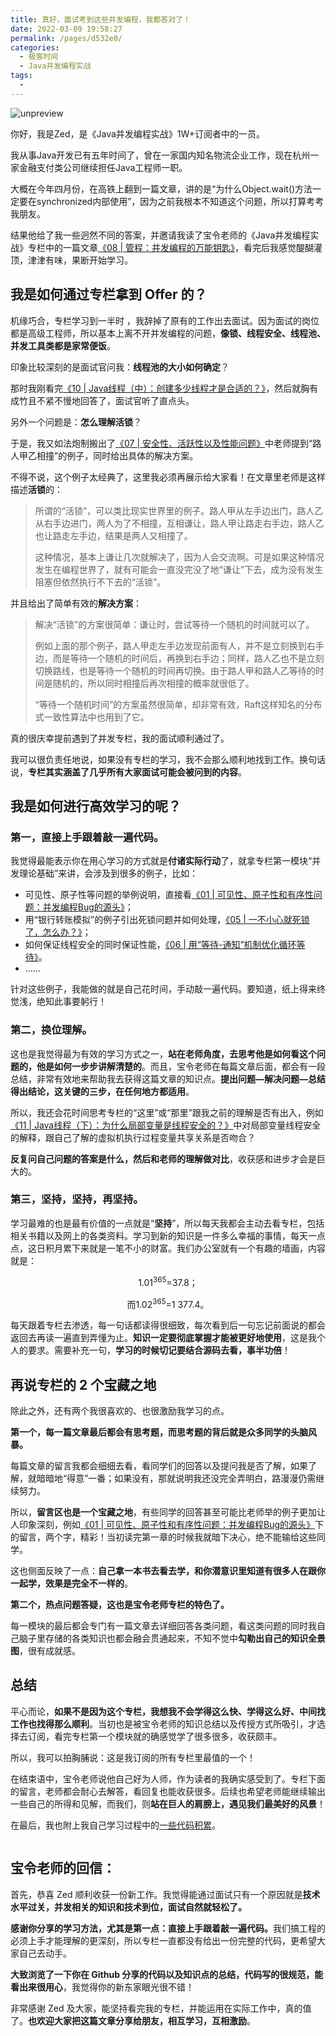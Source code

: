 ```yaml
---
title: 真好，面试考到这些并发编程，我都答对了！
date: 2022-03-09 19:58:27
permalink: /pages/d532e0/
categories:
  - 极客时间
  - Java并发编程实战
tags:
  - 
---
```

<p><img src="https://static001.geekbang.org/resource/image/22/57/228d35b6802062d21d3391c6b54ad757.jpg" alt="unpreview"></p><p>你好，我是Zed，是《Java并发编程实战》1W+订阅者中的一员。</p><p>我从事Java开发已有五年时间了，曾在一家国内知名物流企业工作，现在杭州一家金融支付类公司继续担任Java工程师一职。</p><p>大概在今年四月份，在高铁上翻到一篇文章，讲的是“为什么Object.wait()方法一定要在synchronized内部使用”，因为之前我根本不知道这个问题，所以打算考考我朋友。</p><p>结果他给了我一些迥然不同的答案，并邀请我读了宝令老师的《Java并发编程实战》专栏中的一篇文章<a href="https://time.geekbang.org/column/article/86089">《08 | 管程：并发编程的万能钥匙》</a>，看完后我感觉醍醐灌顶，津津有味，果断开始学习。</p><h2>我是如何通过专栏拿到 Offer 的？</h2><p>机缘巧合，专栏学习到一半时 ，我辞掉了原有的工作出去面试。因为面试的岗位都是高级工程师，所以基本上离不开并发编程的问题，<strong>像锁、线程安全、线程池、并发工具类都是家常便饭</strong>。</p><p>印象比较深刻的是面试官问我：<strong>线程池的大小如何确定</strong>？</p><p>那时我刚看完<a href="https://time.geekbang.org/column/article/86666">《10 | Java线程（中）：创建多少线程才是合适的？》</a>，然后就胸有成竹且不紧不慢地回答了，面试官听了直点头。</p><p>另外一个问题是：<strong>怎么理解活锁</strong>？</p><p>于是，我又如法炮制搬出了<a href="https://time.geekbang.org/column/article/85702">《07 | 安全性、活跃性以及性能问题》</a>中老师提到“路人甲乙相撞”的例子，同时给出具体的解决方案。</p><!-- [[[read_end]]] --><p>不得不说，这个例子太经典了，这里我必须再展示给大家看！在文章里老师是这样描述<strong>活锁</strong>的：</p><blockquote>
<p>所谓的“活锁”，可以类比现实世界里的例子。路人甲从左手边出门，路人乙从右手边进门，两人为了不相撞，互相谦让，路人甲让路走右手边，路人乙也让路走左手边，结果是两人又相撞了。</p>
<blockquote></blockquote>
<p>这种情况，基本上谦让几次就解决了，因为人会交流啊。可是如果这种情况发生在编程世界了，就有可能会一直没完没了地“谦让”下去，成为没有发生阻塞但依然执行不下去的“活锁”。</p>
</blockquote><p>并且给出了简单有效的<strong>解决方案</strong>：</p><blockquote>
<p>解决“活锁”的方案很简单：谦让时，尝试等待一个随机的时间就可以了。</p>
<blockquote></blockquote>
<p>例如上面的那个例子，路人甲走左手边发现前面有人，并不是立刻换到右手边，而是等待一个随机的时间后，再换到右手边；同样，路人乙也不是立刻切换路线，也是等待一个随机的时间再切换。由于路人甲和路人乙等待的时间是随机的，所以同时相撞后再次相撞的概率就很低了。</p>
<blockquote></blockquote>
<p>“等待一个随机时间”的方案虽然很简单，却非常有效，Raft这样知名的分布式一致性算法中也用到了它。</p>
</blockquote><p>真的很庆幸提前遇到了并发专栏，我的面试顺利通过了。</p><p>我可以很负责任地说，如果没有专栏的学习，我不会那么顺利地找到工作。换句话说，<strong>专栏其实涵盖了几乎所有大家面试可能会被问到的内容</strong>。</p><h2>我是如何进行高效学习的呢？</h2><h3>第一，直接上手跟着敲一遍代码。</h3><p>我觉得最能表示你在用心学习的方式就是<strong>付诸实际行动</strong>了，就拿专栏第一模块“并发理论基础”来讲，会涉及到很多的例子，比如：</p><ul>
<li>可见性、原子性等问题的举例说明，直接看<a href="https://time.geekbang.org/column/article/83682">《01 | 可见性、原子性和有序性问题：并发编程Bug的源头》</a>；</li>
<li>用“银行转账模拟”的例子引出死锁问题并如何处理，<a href="https://time.geekbang.org/column/article/85001">《05 | 一不小心就死锁了，怎么办？》</a>；</li>
<li>如何保证线程安全的同时保证性能，<a href="https://time.geekbang.org/column/article/85241">《06 | 用“等待-通知”机制优化循环等待》</a>。</li>
<li>……</li>
</ul><p>针对这些例子，我能做的就是自己花时间，手动敲一遍代码。要知道，纸上得来终觉浅，绝知此事要躬行！</p><h3>第二，换位理解。</h3><p>这也是我觉得最为有效的学习方式之一，<strong>站在老师角度，去思考他是如何看这个问题的，他是如何一步步讲解清楚的</strong>。而且，宝令老师在每篇文章后面，都会有一段总结，非常有效地来帮助我去获得这篇文章的知识点。<strong>提出问题—解决问题—总结得出结论，这关键的三步，在任何地方都适用</strong>。</p><p>所以，我还会花时间思考专栏的“这里”或“那里”跟我之前的理解是否有出入，例如<a href="https://time.geekbang.org/column/article/86695">《11 | Java线程（下）：为什么局部变量是线程安全的？》</a>中对局部变量线程安全的解释，跟自己了解的虚拟机执行过程变量共享关系是否吻合？</p><p><strong>反复问自己问题的答案是什么，然后和老师的理解做对比</strong>，收获感和进步才会是巨大的。</p><h3>第三，坚持，坚持，再坚持。</h3><p>学习最难的也是最有价值的一点就是“<strong>坚持</strong>”，所以每天我都会主动去看专栏，包括相关书籍以及网上的各类资料。学习到新的知识是一件多么幸福的事情，每天一点点，这日积月累下来就是一笔不小的财富。我们办公室就有一个有趣的墙画，内容就是：</p><center>
1.01<sup>365</sup>=37.8；
<p>而1.02<sup>365</sup>=1 377.4。</p>
</center><p>每天跟着专栏去渗透，每一句话都读得很细致，每次看到后一句忘记前面说的都会返回去再读一遍直到弄懂为止。<strong>知识一定要彻底掌握才能被更好地使用</strong>，这是我个人的要求。需要补充一句，<strong>学习的时候切记要结合源码去看，事半功倍</strong>！</p><h2>再说专栏的 2 个宝藏之地</h2><p>除此之外，还有两个我很喜欢的、也很激励我学习的点。</p><p><strong>第一个，每一篇文章最后都会有思考题，而思考题的背后就是众多同学的头脑风暴。</strong></p><p>每篇文章的留言我都会细细去看，看同学们的回答以及提问我是否了解，如果了解，就暗暗地“得意”一番；如果没有，那就说明我还没完全弄明白，路漫漫仍需继续努力。</p><p>所以，<strong>留言区也是一个宝藏之地</strong>，有些同学的回答甚至可能比老师举的例子更加让人印象深刻，例如<a href="https://time.geekbang.org/column/article/83682">《01 | 可见性、原子性和有序性问题：并发编程Bug的源头》</a>下的留言，两个字，精彩！当初读完第一章的时候我就暗下决心，绝不能输给这些同学。</p><p>这也侧面反映了一点：<strong>自己拿一本书去看去学，和你潜意识里知道有很多人在跟你一起学，效果是完全不一样的</strong>。<br>
<img src="https://static001.geekbang.org/resource/image/d5/13/d5e1a7d0a501e8e19b78ef81d3a11413.jpg" alt=""></p><p><strong>第二个，热点问题答疑，这也是宝令老师专栏的特色了。</strong></p><p>每一模块的最后都会专门有一篇文章去详细回答各类问题，看这类问题的同时我自己脑子里存储的各类知识也都会融会贯通起来，不知不觉中<strong>勾勒出自己的知识全景图</strong>，很有成就感。</p><h2>总结</h2><p>平心而论，<strong>如果不是因为这个专栏，我想我不会学得这么快、学得这么好、中间找工作也找得那么顺利</strong>。当初也是被宝令老师的知识总结以及传授方式所吸引，才选择去订阅，看完专栏第一个模块就的确感觉学了很多很多，收获颇丰。</p><p>所以，我可以拍胸脯说：这是我订阅的所有专栏里最值的一个！</p><p>在结束语中，宝令老师说他自己好为人师，作为读者的我确实感受到了。专栏下面的留言，老师都会耐心去解答，看回复也能收获很多。后续也希望老师能继续输出一些自己的所得和见解，而我们，则<strong>站在巨人的肩膀上，遇见我们最美好的风景</strong>！</p><p>在最后，我也附上我自己学习过程中的<a href="https://github.com/Fadezed/concurrency">一些代码积累</a>。</p><p><img src="https://static001.geekbang.org/resource/image/3b/db/3bff102888cec5c7bfbc35a1fdeda0db.jpg" alt=""></p><h2>宝令老师的回信：</h2><p>首先，恭喜 Zed 顺利收获一份新工作。我觉得能通过面试只有一个原因就是<strong>技术水平过关，并发相关的知识和技术到位，面试自然就轻松了。</strong></p><p><strong>感谢你分享的学习方法，尤其是第一点：直接上手跟着敲一遍代码。</strong>我们搞工程的必须上手才能理解的更深刻，所以专栏一直都没有给出一份完整的代码，更希望大家自己去动手。</p><p><strong>大致浏览了一下你在 Github 分享的代码以及知识点的总结，代码写的很规范，能看出来很用心</strong>，我觉得你的新东家眼光很不错！</p><p>非常感谢 Zed 及大家，能坚持看完我的专栏，并能运用在实际工作中，真的值了。<strong>也欢迎大家把这篇文章分享给朋友，相互学习，互相激励</strong>。</p><p></p>